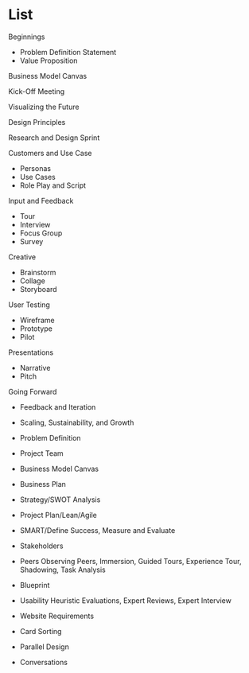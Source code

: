 # List

Beginnings
* Problem Definition Statement
* Value Proposition

Business Model Canvas

Kick-Off Meeting

Visualizing the Future

Design Principles

Research and Design Sprint

Customers and Use Case
* Personas
* Use Cases
* Role Play and Script

Input and Feedback
* Tour
* Interview
* Focus Group
* Survey

Creative
* Brainstorm
* Collage
* Storyboard

User Testing
* Wireframe
* Prototype
* Pilot

Presentations
* Narrative
* Pitch

Going Forward
* Feedback and Iteration
* Scaling, Sustainability, and Growth

* Problem Definition
* Project Team
* Business Model Canvas
* Business Plan
* Strategy/SWOT Analysis
* Project Plan/Lean/Agile
* SMART/Define Success, Measure and Evaluate
* Stakeholders
* Peers Observing Peers, Immersion,  Guided Tours, Experience Tour, Shadowing, Task Analysis
* Blueprint
* Usability Heuristic Evaluations, Expert Reviews, Expert Interview
* Website Requirements
* Card Sorting 
* Parallel Design
* Conversations

